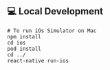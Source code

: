 ## 💻 Local Development

```
# To run iOs Simulator on Mac
npm install
cd ios
pod install
cd ../
react-native run-ios
```
